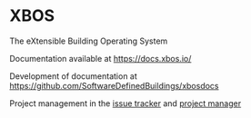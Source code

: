 # XBOS
The eXtensible Building Operating System

Documentation available at https://docs.xbos.io/

Development of documentation at https://github.com/SoftwareDefinedBuildings/xbosdocs

Project management in the [issue tracker](https://github.com/SoftwareDefinedBuildings/XBOS/issues) and [project manager](https://github.com/SoftwareDefinedBuildings/XBOS/projects/1)
